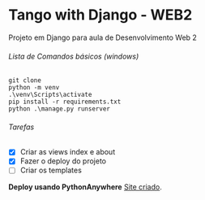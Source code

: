 # Tango with Django - WEB2
Projeto em Django para aula de Desenvolvimento Web 2

###### Lista de Comandos básicos (windows)
```
git clone
python -m venv
.\venv\Scripts\activate
pip install -r requirements.txt
python .\manage.py runserver
```
###### Tarefas
- [x] Criar as views index e about
- [x] Fazer o deploy do projeto
- [ ] Criar os templates

**Deploy usando PythonAnywhere** [Site criado](http://leonardomoers.pythonanywhere.com/).
